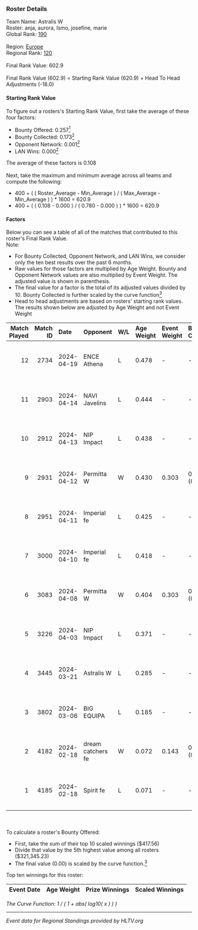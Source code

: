 ### Roster Details<br />
Team Name: Astralis W<br />
Roster: anja, aurora, Ismo, josefine, marie<br />
Global Rank: [190](../standings_global.md)<br />
<br />
Region: [Europe]( ../standings_europe.md)<br />
Regional Rank: [120]( ../standings_europe.md)<br />
<br />
Final Rank Value:  602.9<br />
<br />
Final Rank Value (602.9) = Starting Rank Value (620.9) + Head To Head Adjustments (-18.0)<br />

#### Starting Rank Value<br />
To figure out a rosters's Starting Rank Value, first take the average of these four factors:<br />
- Bounty Offered: 0.257[<sup>1</sup>](#table2)
- Bounty Collected: 0.173[<sup>2</sup>](#table1)
- Opponent Network: 0.001[<sup>2</sup>](#table1)
- LAN Wins: 0.000[<sup>2</sup>](#table1)

The average of these factors is 0.108<br />
<br />
Next, take the maximum and minimum average across all teams and compute the following:<br />
- 400 + ( ( Roster_Average - Min_Average ) / ( Max_Average - Min_Average ) ) * 1600 = 620.9
- 400 + ( ( 0.108 - 0.000 ) / ( 0.780 - 0.000 ) ) * 1600 = 620.9


#### Factors<br />
Below you can see a table of all of the matches that contributed to this roster's Final Rank Value.<br />
Note:<br />

- For Bounty Collected, Opponent Network, and LAN Wins, we consider only the ten best results over the past 6 months.
- Raw values for those factors are multiplied by Age Weight. Bounty and Opponent Network values are also multiplied by Event Weight. The adjusted value is shown in parenthesis.
- The final value for a factor is the total of its adjusted values divided by 10. Bounty Collected is further scaled by the curve function[<sup>3</sup>](#curveFunction)
- Head to head adjustments are based on rosters' starting rank values. The results shown below are adjusted by Age Weight and not Event Weight
<span id="table1"></span><br />


| Match Played | Match ID | Date       | Opponent          | W/L | Age Weight | Event Weight | Bounty Collected | Opponent Network | LAN Wins  | H2H Adj. | Roster                              |
| -: | -: | :- | :- | :- | :- | :- | :- | :- | :- | -: | :- |
|           12 |     2734 | 2024-04-19 | ENCE Athena       | L   | 0.478      | -            | -                | -                | -         |    -7.05 | anja, aurora, Ismo, josefine, marie |
|           11 |     2903 | 2024-04-14 | NAVI Javelins     | L   | 0.444      | -            | -                | -                | -         |    -3.36 | anja, aurora, Ismo, josefine, marie |
|           10 |     2912 | 2024-04-13 | NIP Impact        | L   | 0.438      | -            | -                | -                | -         |    -4.75 | anja, aurora, Ismo, josefine, marie |
|            9 |     2931 | 2024-04-12 | Permitta W        | W   | 0.430      | 0.303        | 0.000 (0.000)    | 0.016 (0.002)    | 0 (0.000) |     4.72 | anja, aurora, Ismo, josefine, marie |
|            8 |     2951 | 2024-04-11 | Imperial fe       | L   | 0.425      | -            | -                | -                | -         |    -1.12 | anja, aurora, Ismo, josefine, marie |
|            7 |     3000 | 2024-04-10 | Imperial fe       | L   | 0.418      | -            | -                | -                | -         |    -1.11 | anja, aurora, Ismo, josefine, marie |
|            6 |     3083 | 2024-04-08 | Permitta W        | W   | 0.404      | 0.303        | 0.000 (0.000)    | 0.016 (0.002)    | 0 (0.000) |     4.39 | anja, aurora, Ismo, josefine, marie |
|            5 |     3226 | 2024-04-03 | NIP Impact        | L   | 0.371      | -            | -                | -                | -         |    -4.36 | anja, aurora, Ismo, josefine, marie |
|            4 |     3445 | 2024-03-21 | Astralis W        | L   | 0.285      | -            | -                | -                | -         |    -4.03 | anja, aurora, Ismo, josefine, marie |
|            3 |     3802 | 2024-03-06 | BIG EQUIPA        | L   | 0.185      | -            | -                | -                | -         |    -1.75 | anja, aurora, Ismo, josefine, marie |
|            2 |     4182 | 2024-02-18 | dream catchers fe | W   | 0.072      | 0.143        | 0.016 (0.000)    | 0.171 (0.002)    | 0 (0.000) |     1.43 | anja, aurora, Ismo, josefine, marie |
|            1 |     4185 | 2024-02-18 | Spirit fe         | L   | 0.071      | -            | -                | -                | -         |    -0.98 | anja, aurora, Ismo, josefine, marie |

<br />
<span id="table2"></span><br />
To calculate a roster's Bounty Offered:<br />

- First, take the sum of their top 10 scaled winnings ($417.56)
- Divide that value by the 5th highest value among all rosters ($321,345.23)
- The final value (0.00) is scaled by the curve function.[<sup>3</sup>](#curveFunction)

Top ten winnings for this roster:<br />

| Event Date | Age Weight | Prize Winnings | Scaled Winnings |
| :- | -: | :- | :- |


<span id="curveFunction"></span>_The Curve Function: 1 / ( 1 + abs( log10( x ) ) )_<br />

---
_Event data for Regional Standings provided by HLTV.org_<br />
